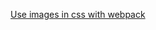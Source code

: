 [Use images in css with webpack](https://github.com/manhphuc/yivic-webpack-suite/blob/use-env-config/doc/use-images-in-css-with-webpack.md)